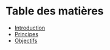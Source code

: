 # Table des matières

* [Introduction](README.md)
* [Principes](principes.md)
* [Objectifs](objectifs.md)

